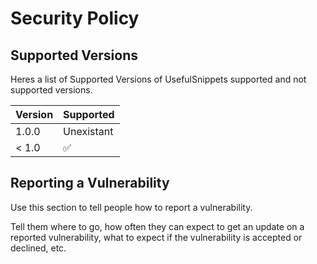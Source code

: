 # Security Policy

## Supported Versions

Heres a list of Supported Versions of UsefulSnippets supported and not supported versions.

| Version | Supported          |
| ------- | ------------------ |
| 1.0.0   | Unexistant         |
| < 1.0   | :white_check_mark: |

## Reporting a Vulnerability

Use this section to tell people how to report a vulnerability.

Tell them where to go, how often they can expect to get an update on a
reported vulnerability, what to expect if the vulnerability is accepted or
declined, etc.
